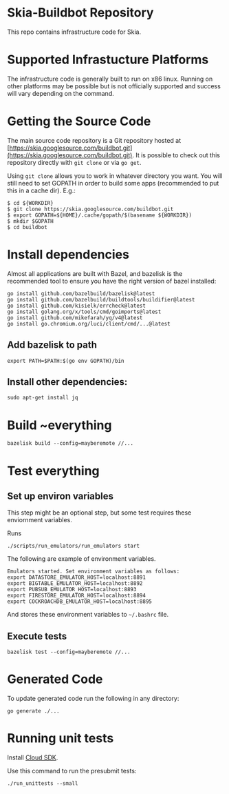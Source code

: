 # Skia-Buildbot Repository

This repo contains infrastructure code for Skia.

# Supported Infrastucture Platforms

The infrastructure code is generally built to run on x86 linux. Running on other
platforms may be possible but is not officially supported and success will vary
depending on the command.

# Getting the Source Code

The main source code repository is a Git repository hosted at
[https://skia.googlesource.com/buildbot.git](https://skia.googlesource.com/buildbot.git).
It is possible to check out this repository directly with `git clone` or via
`go get`.

Using `git clone` allows you to work in whatever directory you want. You will
still need to set GOPATH in order to build some apps (recommended to put this in
a cache dir). E.g.:

```
$ cd ${WORKDIR}
$ git clone https://skia.googlesource.com/buildbot.git
$ export GOPATH=${HOME}/.cache/gopath/$(basename ${WORKDIR})
$ mkdir $GOPATH
$ cd buildbot
```

# Install dependencies

Almost all applications are built with Bazel, and bazelisk is the recommended
tool to ensure you have the right version of bazel installed:

```
go install github.com/bazelbuild/bazelisk@latest
go install github.com/bazelbuild/buildtools/buildifier@latest
go install github.com/kisielk/errcheck@latest
go install golang.org/x/tools/cmd/goimports@latest
go install github.com/mikefarah/yq/v4@latest
go install go.chromium.org/luci/client/cmd/...@latest
```

## Add bazelisk to path

```
export PATH=$PATH:$(go env GOPATH)/bin
```

## Install other dependencies:

```
sudo apt-get install jq
```

# Build ~everything

```
bazelisk build --config=mayberemote //...
```

# Test everything

## Set up environ variables

This step might be an optional step, but some test requires these enviornment variables.

Runs

```
./scripts/run_emulators/run_emulators start
```

The following are example of environment variables.

```
Emulators started. Set environment variables as follows:
export DATASTORE_EMULATOR_HOST=localhost:8891
export BIGTABLE_EMULATOR_HOST=localhost:8892
export PUBSUB_EMULATOR_HOST=localhost:8893
export FIRESTORE_EMULATOR_HOST=localhost:8894
export COCKROACHDB_EMULATOR_HOST=localhost:8895
```

And stores these environment variables to `~/.bashrc` file.

## Execute tests

```
bazelisk test --config=mayberemote //...
```

# Generated Code

To update generated code run the following in any directory:

```
go generate ./...
```

# Running unit tests

Install [Cloud SDK](https://cloud.google.com/sdk/).

Use this command to run the presubmit tests:

```
./run_unittests --small
```
